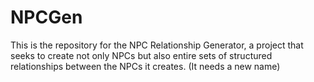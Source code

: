 # NPCGen
This is the repository for the NPC Relationship Generator, a project that seeks to create not only NPCs but also entire sets of structured relationships between the NPCs it creates.
(It needs a new name)
